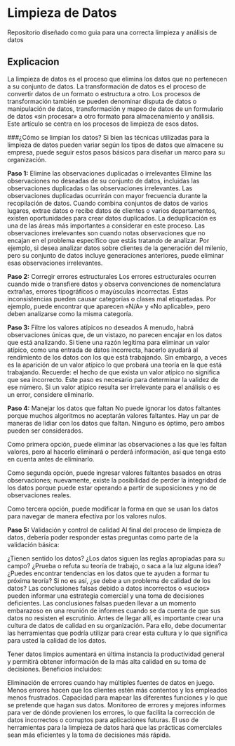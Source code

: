 # Limpieza de Datos
Repositorio diseñado como guia para una correcta limpieza y análisis de datos

## Explicacion
La limpieza de datos es el proceso que elimina los datos que no pertenecen a su conjunto de datos. La transformación de datos es el proceso de convertir datos de un formato o estructura a otro. Los procesos de transformación también se pueden denominar disputa de datos o manipulación de datos, transformación y mapeo de datos de un formulario de datos «sin procesar» a otro formato para almacenamiento y análisis. Este artículo se centra en los procesos de limpieza de esos datos.

###¿Cómo se limpian los datos?
Si bien las técnicas utilizadas para la limpieza de datos pueden variar según los tipos de datos que almacene su empresa, puede seguir estos pasos básicos para diseñar un marco para su organización.

**Paso 1:** Elimine las observaciones duplicadas o irrelevantes
Elimine las observaciones no deseadas de su conjunto de datos, incluidas las observaciones duplicadas o las observaciones irrelevantes. Las observaciones duplicadas ocurrirán con mayor frecuencia durante la recopilación de datos. Cuando combina conjuntos de datos de varios lugares, extrae datos o recibe datos de clientes o varios departamentos, existen oportunidades para crear datos duplicados. La deduplicación es una de las áreas más importantes a considerar en este proceso. Las observaciones irrelevantes son cuando notas observaciones que no encajan en el problema específico que estás tratando de analizar. Por ejemplo, si desea analizar datos sobre clientes de la generación del milenio, pero su conjunto de datos incluye generaciones anteriores, puede eliminar esas observaciones irrelevantes.

**Paso 2:** Corregir errores estructurales
Los errores estructurales ocurren cuando mide o transfiere datos y observa convenciones de nomenclatura extrañas, errores tipográficos o mayúsculas incorrectas. Estas inconsistencias pueden causar categorías o clases mal etiquetadas. Por ejemplo, puede encontrar que aparecen «N/A» y «No aplicable», pero deben analizarse como la misma categoría.

**Paso 3:** Filtre los valores atípicos no deseados
A menudo, habrá observaciones únicas que, de un vistazo, no parecen encajar en los datos que está analizando. Si tiene una razón legítima para eliminar un valor atípico, como una entrada de datos incorrecta, hacerlo ayudará al rendimiento de los datos con los que está trabajando. Sin embargo, a veces es la aparición de un valor atípico lo que probará una teoría en la que está trabajando. Recuerde: el hecho de que exista un valor atípico no significa que sea incorrecto. Este paso es necesario para determinar la validez de ese número. Si un valor atípico resulta ser irrelevante para el análisis o es un error, considere eliminarlo.

**Paso 4:**  Manejar los datos que faltan
No puede ignorar los datos faltantes porque muchos algoritmos no aceptarán valores faltantes. Hay un par de maneras de lidiar con los datos que faltan. Ninguno es óptimo, pero ambos pueden ser considerados.

Como primera opción, puede eliminar las observaciones a las que les faltan valores, pero al hacerlo eliminará o perderá información, así que tenga esto en cuenta antes de eliminarlo.

Como segunda opción, puede ingresar valores faltantes basados ​​en otras observaciones; nuevamente, existe la posibilidad de perder la integridad de los datos porque puede estar operando a partir de suposiciones y no de observaciones reales.

Como tercera opción, puede modificar la forma en que se usan los datos para navegar de manera efectiva por los valores nulos.

**Paso 5:** Validación y control de calidad
Al final del proceso de limpieza de datos, debería poder responder estas preguntas como parte de la validación básica:

¿Tienen sentido los datos?
¿Los datos siguen las reglas apropiadas para su campo?
¿Prueba o refuta su teoría de trabajo, o saca a la luz alguna idea?
¿Puedes encontrar tendencias en los datos que te ayuden a formar tu próxima teoría?
Si no es así, ¿se debe a un problema de calidad de los datos?
Las conclusiones falsas debido a datos incorrectos o «sucios» pueden informar una estrategia comercial y una toma de decisiones deficientes. Las conclusiones falsas pueden llevar a un momento embarazoso en una reunión de informes cuando se da cuenta de que sus datos no resisten el escrutinio. Antes de llegar allí, es importante crear una cultura de datos de calidad en su organización. Para ello, debe documentar las herramientas que podría utilizar para crear esta cultura y lo que significa para usted la calidad de los datos.


Tener datos limpios aumentará en última instancia la productividad general y permitirá obtener información de la más alta calidad en su toma de decisiones. Beneficios incluidos:

Eliminación de errores cuando hay múltiples fuentes de datos en juego.
Menos errores hacen que los clientes estén más contentos y los empleados menos frustrados.
Capacidad para mapear las diferentes funciones y lo que se pretende que hagan sus datos.
Monitoreo de errores y mejores informes para ver de dónde provienen los errores, lo que facilita la corrección de datos incorrectos o corruptos para aplicaciones futuras.
El uso de herramientas para la limpieza de datos hará que las prácticas comerciales sean más eficientes y la toma de decisiones más rápida.


